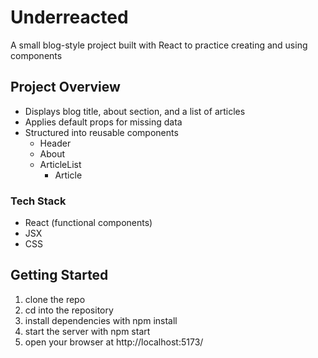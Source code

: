 # Underreacted
A small blog-style project built with React to practice creating and using components

## Project Overview
- Displays blog title, about section, and a list of articles
- Applies default props for missing data
- Structured into reusable components
  - Header
  - About
  - ArticleList
    - Article

### Tech Stack
* React (functional components)
* JSX
* CSS

## Getting Started
1. clone the repo
2. cd into the repository
3. install dependencies with npm install
4. start the server with npm start
5. open your browser at http://localhost:5173/
